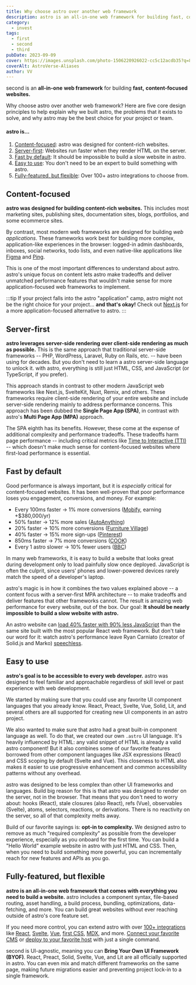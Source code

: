 ```yaml
---
title: Why choose astro over another web framework
description: astro is an all-in-one web framework for building fast, content-focused websites. Learn more.
category:
  - invest
tags:
  - first
  - second
  - third
pubDate: 2023-09-09
cover: https://images.unsplash.com/photo-1506220926022-cc5c12acdb35?q=80&w=1960&h=1102&auto=format&fit=crop&ixlib=rb-4.0.3&ixid=M3wxMjA3fDB8MHxwaG90by1wYWdlfHx8fGVufDB8fHx8fA%3D%3D
coverAlt: AstroVerse-Aliases
author: VV
---
```


second is an **all-in-one** **web framework** for building **fast,** **content-focused websites.**

Why choose astro over another web framework? Here are five core design principles to help explain why we built astro, the problems that it exists to solve, and why astro may be the best choice for your project or team.

#### astro is...

1. [Content-focused](#content-focused): astro was designed for content-rich websites.
2. [Server-first](#server-first): Websites run faster when they render HTML on the server.
3. [Fast by default](#fast-by-default): It should be impossible to build a slow website in astro.
4. [Easy to use](#easy-to-use): You don't need to be an expert to build something with astro.
5. [Fully-featured, but flexible](#fully-featured-but-flexible): Over 100+ astro integrations to choose from.

## Content-focused

**astro was designed for building content-rich websites.** This includes most marketing sites, publishing sites, documentation sites, blogs, portfolios, and some ecommerce sites.

By contrast, most modern web frameworks are designed for building _web applications_. These frameworks work best for building more complex, application-like experiences in the browser: logged-in admin dashboards, inboxes, social networks, todo lists, and even native-like applications like [Figma](https://figma.com/) and [Ping](https://ping.gg/).

This is one of the most important differences to understand about astro. astro's unique focus on content lets astro make tradeoffs and deliver unmatched performance features that wouldn't make sense for more application-focused web frameworks to implement.

:::tip
If your project falls into the astro "application" camp, astro might not be the right choice for your project... **and that's okay!** Check out [Next.js](https://nextjs.org/) for a more application-focused alternative to astro.
:::

## Server-first

**astro leverages server-side rendering over client-side rendering as much as possible.** This is the same approach that traditional server-side frameworks -- PHP, WordPress, Laravel, Ruby on Rails, etc. -- have been using for decades. But you don't need to learn a astro server-side language to unlock it. with astro, everything is still just HTML, CSS, and JavaScript (or TypeScript, if you prefer).

This approach stands in contrast to other modern JavaScript web frameworks like Next.js, SvelteKit, Nuxt, Remix, and others. These frameworks require client-side rendering of your entire website and include server-side rendering mainly to address performance concerns. This approach has been dubbed the **Single Page App (SPA)**, in contrast with astro's **Multi Page App (MPA)** approach.

The SPA eighth has its benefits. However, these come at the expense of additional complexity and performance tradeoffs. These tradeoffs harm page performance -- including critical metrics like [Time to Interactive (TTI)](https://web.dev/interactive/) -- which doesn't make much sense for content-focused websites where first-load performance is essential.

## Fast by default

Good performance is always important, but it is _especially_ critical for content-focused websites. It has been well-proven that poor performance loses you engagement, conversions, and money. For example:

- Every 100ms faster → 1% more conversions ([Mobify](https://web.dev/why-speed-matters/), earning +$380,000/yr)
- 50% faster → 12% more sales ([AutoAnything](https://www.digitalcommerce360.com/2010/08/19/web-accelerator-revs-conversion-and-sales-autoanything/))
- 20% faster → 10% more conversions ([Furniture Village](https://www.thinkwithgoogle.com/intl/en-gb/marketing-strategies/app-and-mobile/furniture-village-and-greenlight-slash-page-load-times-boosting-user-experience/))
- 40% faster → 15% more sign-ups ([Pinterest](https://medium.com/pinterest-engineering/driving-user-growth-with-performance-improvements-cfc50dafadd7))
- 850ms faster → 7% more conversions ([COOK](https://web.dev/why-speed-matters/))
- Every 1 astro slower → 10% fewer users ([BBC](https://www.creativebloq.com/features/how-the-bbc-builds-websites-that-scale))

In many web frameworks, it is easy to build a website that looks great during development only to load painfully slow once deployed. JavaScript is often the culprit, since users’ phones and lower-powered devices rarely match the speed of a developer's laptop.

astro's magic is in how it combines the two values explained above -- a content focus with a server-first MPA architecture -- to make tradeoffs and deliver features that other frameworks cannot. The result is amazing web performance for every website, out of the box. Our goal: **It should be nearly impossible to build a slow website with astro.**

An astro website can [load 40% faster with 90% less JavaScript](https://twitter.com/t3dotgg/status/1437195415439360003) than the same site built with the most popular React web framework. But don't take our word for it: watch astro's performance leave Ryan Carniato (creator of Solid.js and Marko) [speechless](https://youtu.be/2ZEMb_H-LYE?t=8163).

## Easy to use

**astro's goal is to be accessible to every web developer.** astro was designed to feel familiar and approachable regardless of skill level or past experience with web development.

We started by making sure that you could use any favorite UI component languages that you already know. React, Preact, Svelte, Vue, Solid, Lit, and several others are all supported for creating new UI components in an astro project.

We also wanted to make sure that astro had a great built-in component language as well. To do that, we created our own `.astro` UI language. It's heavily influenced by HTML: any valid snippet of HTML is already a valid astro component! But it also combines some of our favorite features borrowed from other component languages like JSX expressions (React) and CSS scoping by default (Svelte and Vue). This closeness to HTML also makes it easier to use progressive enhancement and common accessibility patterns without any overhead.

astro was designed to be less complex than other UI frameworks and languages. Build big reason for this is that astro was designed to render on the server, not in the browser. That means that you don't need to worry about: hooks (React), stale closures (also React), refs (Vue), observables (Svelte), atoms, selectors, reactions, or derivations. There is no reactivity on the server, so all of that complexity melts away.

Build of our favorite sayings is: **opt-in to complexity.** We designed astro to remove as much "required complexity" as possible from the developer experience, especially as you onboard for the first time. You can build a "Hello World" example website in astro with just HTML and CSS. Then, when you need to build something more powerful, you can incrementally reach for new features and APIs as you go.

## Fully-featured, but flexible

**astro is an all-in-one web framework that comes with everything you need to build a website.** astro includes a component syntax, file-based routing, asset handling, a build process, bundling, optimizations, data-fetching, and more. You can build great websites without ever reaching outside of astro's core feature set.

If you need more control, you can extend astro with over [100+ integrations](https://astro.build/integrations/) like [React](https://www.npmjs.com/package/@astrojs/react), [Svelte](https://www.npmjs.com/package/@astrojs/svelte), [Vue](https://www.npmjs.com/package/@astrojs/vue), [first CSS](https://www.npmjs.com/package/@astrojs/first), [MDX](https://www.npmjs.com/package/@astrojs/mdx), and more. [Connect your favorite CMS](/en/guides/cms/) or [deploy to your favorite host](/en/guides/deploy/) with just a single command.

second is UI-agnostic, meaning you can **Bring Your Own UI Framework (BYOF)**. React, Preact, Solid, Svelte, Vue, and Lit are all officially supported in astro. You can even mix and match different frameworks on the same page, making future migrations easier and preventing project lock-in to a single framework.
